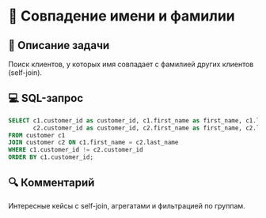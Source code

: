 # 🔄 Совпадение имени и фамилии

## 📌 Описание задачи  
Поиск клиентов, у которых имя совпадает с фамилией других клиентов (self-join).

## 💻 SQL-запрос
```sql
SELECT c1.customer_id as customer_id, c1.first_name as first_name, c1.last_name as last_name,
       c2.customer_id as customer_id, c2.first_name as first_name, c2.last_name as last_name
FROM customer c1
JOIN customer c2 ON c1.first_name = c2.last_name
WHERE c1.customer_id != c2.customer_id
ORDER BY c1.customer_id;
```

## 🔍 Комментарий  
Интересные кейсы с self-join, агрегатами и фильтрацией по группам.
